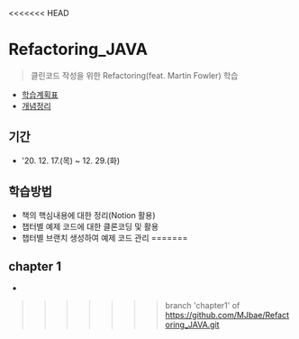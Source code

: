<<<<<<< HEAD
# Refactoring_JAVA
> 클린코드 작성을 위한 Refactoring(feat. Martin Fowler) 학습
* [학습계획표](https://docs.google.com/spreadsheets/d/1E4ZqrEOs7lTRJ1yqNe3xeu9PbDd3iUH4lcl7oTyWWlg/edit?usp=sharing)
* [개념정리](https://www.notion.so/Refactoring-f233fd74305c4689ba95e44399004a13)
## 기간
* '20. 12. 17.(목) ~ 12. 29.(화)
## 학습방법
* 책의 핵심내용에 대한 정리(Notion 활용)
* 챕터별 예제 코드에 대한 클론코딩 및 활용
* 챕터별 브랜치 생성하여 예제 코드 관리
=======
## chapter 1
* 
>>>>>>> branch 'chapter1' of https://github.com/MJbae/Refactoring_JAVA.git
